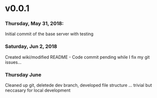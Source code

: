# v0.0.1

### Thursday, May 31, 2018:
Initial commit of the base server with testing
### Saturday, Jun 2, 2018
Created wiki/modified README - Code commit pending while I fix my git issues...
### Thursday June 
Cleaned up git, deletede dev branch, developed file structure ... trivial but neccasary for local development

